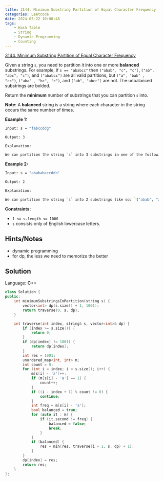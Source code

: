 ```yaml
---
title: 3144. Minimum Substring Partition of Equal Character Frequency
categories: Leetcode
date: 2024-05-22 10:08:48
tags:
    - Hash Table
    - String
    - Dynamic Programming
    - Counting
---
```


[3144. Minimum Substring Partition of Equal Character Frequency](https://leetcode.com/problems/minimum-substring-partition-of-equal-character-frequency/description/)

Given a string `s`, you need to partition it into one or more **balanced**  substrings. For example, if `s == "ababcc"` then `("abab", "c", "c")`, `("ab", "abc", "c")`, and `("ababcc")` are all valid partitions, but `("a", "bab" , "cc")`, `("aba" , "bc", "c")`, and `("ab", "abcc")` are not. The unbalanced substrings are bolded.

Return the **minimum**  number of substrings that you can partition `s` into.

**Note:**  A **balanced**  string is a string where each character in the string occurs the same number of times.

**Example 1:**

```bash
Input: s = "fabccddg"

Output: 3

Explanation:

We can partition the string `s` into 3 substrings in one of the following ways: `("fab, "ccdd", "g")`, or `("fabc", "cd", "dg")`.
```

**Example 2:**

```bash
Input: s = "abababaccddb"

Output: 2

Explanation:

We can partition the string `s` into 2 substrings like so: `("abab", "abaccddb")`.
```

**Constraints:**

- `1 <= s.length <= 1000`
- `s` consists only of English lowercase letters.

## Hints/Notes

- dynamic programming
- for dp, the less we need to memorize the better

## Solution

Language: **C++**

```C++
class Solution {
public:
    int minimumSubstringsInPartition(string s) {
        vector<int> dp(s.size() + 1, 1001);
        return traverse(0, s, dp);
    }

    int traverse(int index, string& s, vector<int>& dp) {
        if (index >= s.size()) {
            return 0;
        }
        if (dp[index] != 1001) {
            return dp[index];
        }
        int res = 1001;
        unordered_map<int, int> m;
        int count = 0;
        for (int i = index; i < s.size(); i++) {
            m[s[i] - 'a']++;
            if (m[s[i] - 'a'] == 1) {
                count++;
            }
            if ((i - index + 1) % count != 0) {
                continue;
            }
            int freq = m[s[i] - 'a'];
            bool balanced = true;
            for (auto it : m) {
                if (it.second != freq) {
                    balanced = false;
                    break;
                }
            }
            if (balanced) {
                res = min(res, traverse(i + 1, s, dp) + 1);
            }
        }
        dp[index] = res;
        return res;
    }
};
```
